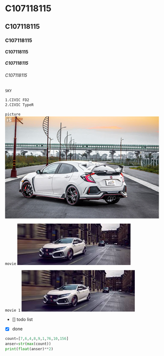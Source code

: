 # C107118115
## C107118115
### C107118115
#### C107118115
##### C107118115
###### C107118115


`SKY`

```SKY
1.CIVIC FD2
2.CIVIC TypeR

```

`picture`
![Honda](TypeR.jpg "Honda")

`movie`
[![Everything Is AWESOME](images.jpg)](https://www.youtube.com/watch?v=WbP7Q4LYv7A")

`movie 1`
[![Everything Is AWESOME](images.jpg)](https://www.youtube.com/watch?v=WbP7Q4LYv7A")

- [] todo list
- [x] done

```python
count=[7,6,4,8,9,1,76,10,156]
anser=str(max(count))
print(float(anser)**2)
```
